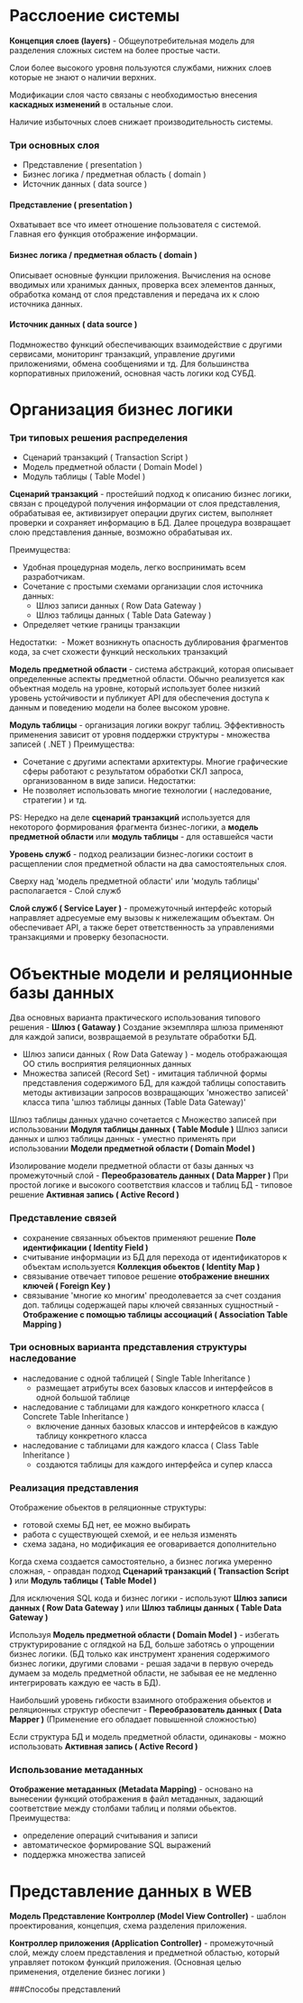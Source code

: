 # Расслоение системы

**Концепция слоев (layers)** - Общеупотребительная модель для разделения сложных систем на более простые части.

Слои более высокого уровня пользуются службами, нижних слоев которые не  знают о наличии верхних.

Модификации слоя часто связаны с необходимостью внесения **каскадных изменений** в остальные слои.

Наличие избыточных слоев снижает производительность системы.

### Три основных слоя
 - Представление ( presentation )
 - Бизнес логика / предметная область ( domain )
 - Источник данных ( data source )
 
#### Представление ( presentation )
Охватывает все что имеет отношение пользователя с системой. Главная его функция отображение информации.

#### Бизнес логика / предметная область ( domain )
Описывает основные функции приложения. Вычисления на основе вводимых или хранимых данных, проверка всех элементов данных, обработка команд от слоя представления и передача их к слою источника данных.

#### Источник данных ( data source )
Подмножество функций обеспечивающих взаимодействие с другими сервисами, мониторинг транзакций, управление другими приложениями, обмена сообщениями и тд.
Для большинства корпоративных приложений, основная часть логики код СУБД.

# Организация бизнес логики

### Три типовых решения распределения
 - Сценарий транзакций ( Transaction Script )
 - Модель предметной области ( Domain Model )
 - Модуль таблицы ( Table Model )
 
**Сценарий транзакций** - простейший подход к описанию бизнес логики, связан с процедурой получения информации от слоя представления, 
обрабатывая ее, активизирует операции других систем, выполняет проверки и сохраняет информацию в  БД. Далее процедура возвращает слою представления данные, возможно обрабатывая их.

Преимущества:
- Удобная процедурная модель, легко воспринимать всем разработчикам.
- Сочетание с простыми схемами организации слоя источника данных:
    - Шлюз записи данных ( Row Data Gateway )
    - Шлюз таблицы данных ( Table Data Gateway )
- Определяет четкие границы транзакции

Недостатки:
 - Может возникнуть опасность дублирования фрагментов кода, за счет схожести функций нескольких транзакций

**Модель предметной области** - система абстракций, которая описывает определенные аспекты предметной области.
Обычно реализуется как объектная модель на уровне, который использует более низкий уровень устойчивости 
и публикует API для обеспечения доступа к данным и поведению модели на более высоком уровне.

**Модуль таблицы** - организация логики вокруг таблиц. Эффективность применения зависит от уровня поддержки структуры - множества записей ( .NET )
Преимущества:
- Сочетание с другими аспектами архитектуры. Многие графические сферы работают с результатом обработки СКЛ запроса, организованном в виде записи.
Недостатки:
- Не позволяет использовать многие технологии ( наследование, стратегии ) и тд.  

PS: Нередко на деле **сценарий транзакций** используется для некоторого формирования фрагмента бизнес-логики, а 
**модель предметной области** или **модуль таблицы** - для оставшейся части

**Уровень служб** - подход реализации бизнес-логики состоит в расщеплении слоя предметной области на два самостоятельных слоя.

Сверху над 'модель предметной области' или 'модуль таблицы' располагается - Слой служб

**Слой служб ( Service Layer )** - промежуточный интерфейс который направляет адресуемые ему вызовы к нижележащим объектам. 
Он обеспечивает API, а также берет ответственность за управлениями транзакциями и проверку безопасности.

# Объектные модели и реляционные базы данных

Два основных варианта практического использования типового решения - **Шлюз ( Gataway )**
 Создание экземпляра шлюза применяют  для каждой записи, возвращаемой в результате обработки БД.

- Шлюз записи данных ( Row Data Gateway ) - модель отображающая ОО стиль восприятия реляционных данных
- Множества записей (Record Set) - имитация табличной формы представления содержимого БД, 
для каждой таблицы сопоставить методы активизации запросов возвращающих 'множество записей' класса типа 'шлюз таблицы данных (Table Data Gateway)' 

Шлюз таблицы данных удачно сочетается с Множество записей при использовании **Модуля таблицы данных ( Table Module )**
Шлюз записи данных и шлюз таблицы данных - уместно применять при использовании **Модели предметной области ( Domain Model )**

Изолирование модели предметной области от базы данных чз промежуточный слой - **Переобразователь данных ( Data Mapper )**
При простой логике и высокого соответствия классов и таблиц БД  - типовое решение **Активная запись ( Active Record )**

### Представление связей
 - сохранение связанных объектов применяют решение **Поле идентификации ( Identity Field )**
 - считывание информации из БД для перехода от идентификаторов к объектам используется **Коллекция обьектов ( Identity Map )**  
 - связывание отвечает типовое решение **отображение внешних ключей ( Foreign Key )**
 - связывание 'многие ко многим' преодолевается за счет создания доп. таблицы содержащей пары ключей связанных сущностный - **Отображение с помощью таблицы ассоциаций ( Association Table Mapping )**

### Три основных варианта представления структуры наследование
 - наследование с одной таблицей ( Single Table Inheritance )
	- размещает атрибуты всех базовых классов и интерфейсов в одной большой таблице
 - наследование с таблицами для каждого конкретного класса ( Concrete Table Inheritance )
	- включение данных базовых классов и интерфейсов в каждую таблицу конкретного класса
 - наследование с таблицами для каждого класса ( Class Table Inheritance )
	- создаются таблицы для каждого интерфейса и супер класса
	
### Реализация представления
Отображение обьектов в реляционные структуры:
 - готовой схемы БД нет, ее можно выбирать
 - работа с существующей схемой, и ее нельзя изменять 
 - схема задана, но модификация ее оговаривается дополнительно 
 
Когда схема создается самостоятельно, а бизнес логика умеренно сложная, - оправдан подход 
**Сценарий транзакций ( Transaction Script )** или **Модуль таблицы ( Table Model )**

Для исключения SQL кода и бизнес логики - используют **Шлюз записи данных ( Row Data Gateway )** или **Шлюз таблицы данных ( Table Data Gateway )**

Используя **Модель предметной области ( Domain Model )** - избегать структурирование с оглядкой на БД, больше заботясь о упрощении бизнес логики. 
(БД только как инструмент хранения содержимого бизнес логики, другими словами - решая задачи в первую очередь думаем за модель предметной области, не забывая ее не медленно интегрировать каждую ее часть в БД).

Наибольший уровень гибкости взаимного отображения обьектов и реляционных структур обеспечит - **Переобразователь данных ( Data Mapper )**
(Применение его обладает повышенной сложностью)

Если структура БД и модель предметной области, одинаковы - можно использовать **Активная запись ( Active Record )**

### Использование метаданных 
**Отображение метаданных (Metadata Mapping)** - основано на вынесении функций отображения в файл метаданных,
задающий соответствие между столбами таблиц и полями обьектов.
Преимущества:
 - определение операций считывания и записи
 - автоматическое формирование SQL выражений 
 - поддержка множества записей 


# Представление данных в WEB

**Модель Представление Контроллер (Model View Controller)** - шаблон проектирования, концепция, схема разделения приложения. 

**Контроллер приложения (Application Controller)** - промежуточный слой, между слоем представления и предметной областью, который управляет потоком функций приложения.
(Основная целью применения, отделение бизнес логики )

###Способы представлений












